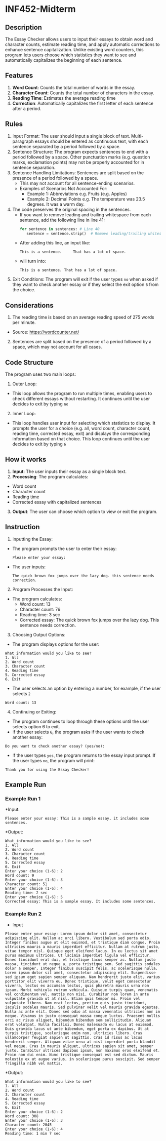 # INF452-Midterm

## Description
The Essay Checker allows users to input their essays to obtain word and character counts, estimate reading time, and apply automatic corrections to enhance sentence capitalization. Unlike existing word counters, this program lets users choose which statistics they want to see and automatically capitalizes the beginning of each sentence.

## Features
1. **Word Count**: Counts the total number of words in the essay.
2. **Character Count**: Counts the total number of characters in the essay.
3. **Reading Time**: Estimates the average reading time
4. **Correction**: Automatically capitalizes the first letter of each sentence after a period.

## Rules
1. Input Format: The user should input a single block of text. Multi-paragraph essays should be entered as continuous text, with each sentence separated by a period followed by a space.
2. Sentence Structure: The program expects sentences to end with a period followed by a space. Other punctuation marks (e.g. question marks, exclamation points) may not be properly accounted for in sentence separation.
3. Sentence Handling Limitations: Sentences are split based on the presence of a period followed by a space.
    * This may not account for all sentence-ending scenarios.
     * Examples of Scenarios Not Accounted For:
       * Example 1: Abbreviations e.g. Fruits (e.g. Apples)
       * Example 2: Decimal Points e.g. The temperature was 23.5 degrees. It was a warm day.
4. The code preserves the original spacing in the sentences.
   * If you want to remove leading and trailing whitespace from each sentence, add the following line in line 41:
     ```python
     for sentence in sentences: # Line 40
        sentence = sentence.strip()  # Remove leading/trailing whitespace
     ```
   * After adding this line, an input like:
     ```plaintext
     This is a sentence.     That has a lot of space.
     ```
   * will turn into:
     ```plaintext
     This is a sentence. That has a lot of space.
     ```
5. Exit Conditions: The program will exit if the user types <code>no</code> when asked if they want to check another essay or if they select the exit option <code/>6</code> from the choice.
   
## Considerations
1. The reading time is based on an average reading speed of 275 words per minute.
* Source: https://wordcounter.net/
2. Sentences are split based on the presence of a period followed by a space, which may not account for all cases.

## Code Structure
The program uses two main loops:
1. Outer Loop:
* This loop allows the program to run multiple times, enabling users to check different essays without restarting. It continues until the user decides to exit by typing <code>no</code>
2. Inner Loop:
* This loop handles user input for selecting which statistics to display. It prompts the user for a choice (e.g. all, word count, character count, reading time, corrected essay, exit) and displays the corresponding information based on that choice. This loop continues until the user decides to exit by typing <code>6</code>

## How it works
1. **Input**: The user inputs their essay as a single block text.
2. **Processing**: The program calculates:
* Word count
* Character count
* Reading time
* Corrected essay with capitalized sentences
3. **Output**: The user can choose which option to view or exit the program.

## Instruction
1. Inputting the Essay:
* The program prompts the user to enter their essay:
  ```plaintext
  Please enter your essay:
  ```
* The user inputs:
  ```plaintext
  The quick brown fox jumps over the lazy dog. this sentence needs correction.
  ```
2. Program Processes the Input:
* The program calculates:
   * Word count: 13
   * Character count: 76
   * Reading time: 3 sec
   * Corrected essay: The quick brown fox jumps over the lazy dog. This sentence needs correction.
3. Choosing Output Options:
* The program displays options for the user:
```plaintext
What information would you like to see?
1. All
2. Word count
3. Character count
4. Reading time
5. Corrected essay
6. Exit
```
* The user selects an option by entering a number, for example, if the user selects <code>2</code>
```plaintext
Word count: 13
```
4. Continuing or Exiting:
* The program continues to loop through these options until the user selects option 6 to exit.
* If the user selects <code>6</code>, the program asks if the user wants to check another essay:
```plaintext
Do you want to check another essay? (yes/no): 
```
* If the user types <code>yes</code>, the program returns to the essay input prompt.
If the user types <code>no</code>, the program will print:
```plaintext
Thank you for using the Essay Checker!
```

## Example Run
### Example Run 1
*Input:
```plaintext
Please enter your essay: This is a sample essay. it includes some sentences.
```
*Output:
```plaintext
What information would you like to see?
1. All
2. Word count
3. Character count
4. Reading time
5. Corrected essay
6. Exit
Enter your choice (1-6): 2
Word count: 9
Enter your choice (1-6): 3
Character count: 51
Enter your choice (1-6): 4
Reading time: 2 sec
Enter your choice (1-6): 5
Corrected essay: This is a sample essay. It includes some sentences.
```

### Example Run 2
* Input
```plaintext
Please enter your essay: Lorem ipsum dolor sit amet, consectetur adipiscing elit. Nullam ac orci libero. Vestibulum sed porta odio. Integer finibus augue ut elit euismod, et tristique diam congue. Proin ultricies mauris a mauris imperdiet efficitur. Nullam at rutrum justo, vitae tempor nisl. Quisque eget eleifend lacus. In eu lectus sit amet purus maximus ultrices. Ut lacinia imperdiet ligula vel efficitur. Donec tincidunt erat dui, et tristique lacus semper ac. Nullam justo massa, tincidunt ut neque a, porta tristique sem. Sed sagittis sodales dolor a semper. Integer finibus suscipit felis, ac scelerisque nulla. Lorem ipsum dolor sit amet, consectetur adipiscing elit. Suspendisse sed ipsum eget sapien semper aliquam. Nam hendrerit justo elit, varius porttitor elit viverra eu. Donec tristique, velit eget consectetur viverra, lectus ex accumsan lectus, quis pharetra mauris urna non ipsum. Morbi vehicula rutrum vehicula. Quisque turpis quam, venenatis vel condimentum vel, mattis non nisi. Curabitur non lorem in ante vulputate gravida ut at nisl. Etiam quis tempor mi. Proin vel vulputate libero. Nam erat lectus, pretium quis justo tincidunt, iaculis sodales mauris. Sed pulvinar velit vel mauris gravida egestas. Nulla ac ante elit. Donec sed odio at massa venenatis ultricies non in neque. Vivamus in justo consequat massa congue luctus. Praesent mollis orci ac risus aliquet, bibendum bibendum sem sollicitudin. Aliquam erat volutpat. Nulla facilisi. Donec malesuada eu lacus at euismod. Duis gravida lacus ut ante bibendum, eget porta ex dapibus. Ut at turpis tristique, scelerisque enim non, ultricies libero. Cras ullamcorper feugiat sapien ut sagittis. Cras id risus ac lacus hendrerit semper. Aliquam vitae urna at nisl imperdiet porta blandit vel neque. Cras in mauris aliquet, ultrices sapien sit amet, semper justo. Curabitur ultrices dapibus ipsum, non maximus eros eleifend et. Proin non dui enim. Nunc tristique consequat est sed dictum. Mauris molestie ex ut augue varius, in scelerisque purus suscipit. Sed semper fringilla nibh vel mattis.
```
*Output:
```plaintext
What information would you like to see?
1. All
2. Word count
3. Character count
4. Reading time
5. Corrected essay
6. Exit
Enter your choice (1-6): 2
Word count: 308
Enter your choice (1-6): 3
Character count: 2045
Enter your choice (1-6): 4
Reading time: 1 min 7 sec
```









